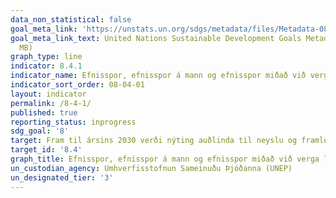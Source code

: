 ```yaml
---
data_non_statistical: false
goal_meta_link: 'https://unstats.un.org/sdgs/metadata/files/Metadata-08-04-01.pdf '
goal_meta_link_text: United Nations Sustainable Development Goals Metadata (PDF 4.0
  MB)
graph_type: line
indicator: 8.4.1
indicator_name: Efnisspor, efnisspor á mann og efnisspor miðað við verga landsframleiðslu.
indicator_sort_order: 08-04-01
layout: indicator
permalink: /8-4-1/
published: true
reporting_status: inprogress
sdg_goal: '8'
target: Fram til ársins 2030 verði nýting auðlinda til neyslu og framleiðslu bætt jafnt og þétt og leitast við að draga úr hagvexti sem gengur á náttúruna í samræmi við tíu ára rammaáætlun um sjálfbæra neyslu og framleiðslu, með hátekjuríkin í fararbroddi. 
target_id: '8.4'
graph_title: Efnisspor, efnisspor á mann og efnisspor miðað við verga landsframleiðslu.
un_custodian_agency: Umhverfisstofnun Sameinuðu Þjóðanna (UNEP)
un_designated_tier: '3'
---
```


